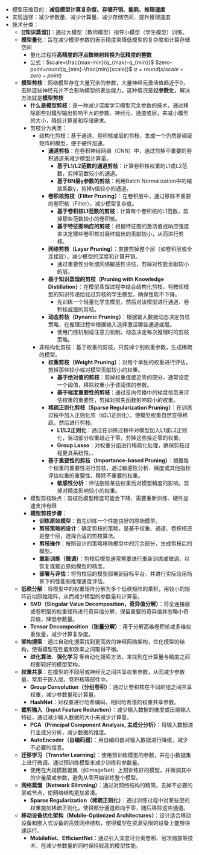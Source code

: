 - 模型压缩目的：**减低模型计算复杂度、存储开销、能耗、推理速度**
- 实现途径：减少参数量、减少计算量、减少存储空间、提升推理速度
- 技术分类：
	- **[[知识蒸馏]]**：通过大模型（教师模型）指导小模型（学生模型）训练。
	- **模型量化**：旨在减少模型参数的表示精度来降低模型的复杂度和计算存储空间
		- 量化过程将**高精度的浮点数映射转换为低精度的整数**
		- 公式：$scale=\frac{max-min}{q_{max}-q_{min}}$  $zero-point=round(q_{min}-\frac{min}{scale})$ $q=round(x/scale+zero-point)$
	- **模型剪枝**：网络模型存在大量冗余的参数，大量神经元激活值趋近于0，去除这些神经元并不会影响模型的表达能力，这种情况是**过参数化**，解决方法就是**模型剪枝**
		- **什么是模型剪枝**：是一种减少深度学习模型冗余参数的技术，通过移除那些对模型输出影响不大的参数、神经元、通道或层，来减小模型的大小，降低计算量和存储需求。
		- 剪枝分为两类：
			- 结构化剪枝：基于通道、卷积核或层的剪枝，生成一个仍然是稠密矩阵的模型，便于硬件加速。
				- **通道剪枝**：在卷积神经网络（CNN）中，通过剪掉不重要的卷积通道来减少模型计算量。
					- **基于L1/L2范数的通道剪枝**：计算卷积核权重的L1或L2范数，剪掉范数较小的通道。
					- **基于BN层γ参数的剪枝**：利用Batch Normalization中的缩放系数γ，剪掉γ值较小的通道。
				- **卷积核剪枝（Filter Pruning）**：在卷积层中，通过移除不重要的卷积核（Filter），减少模型复杂度。
					-  **基于卷积核L1范数的剪枝**：计算每个卷积核的L1范数，剪掉那些范数较小的卷积核。
					- **基于特征图响应的剪枝**：根据特征图的激活值或响应强度来决定哪些卷积核对最终输出的贡献较小，从而进行剪枝。
				- **网络剪枝（Layer Pruning）**：直接剪掉整个层（如卷积层或全连接层），减少模型的深度和计算开销。
					- 通过重要性分析或网络敏感性评估，剪掉对性能贡献较小的层。
				- **基于知识蒸馏的剪枝（Pruning with Knowledge Distillation）**：在模型蒸馏过程中结合结构化剪枝，将教师模型的知识传递给经过剪枝的学生模型，确保性能不下降。
					- 先训练一个轻量化学生模型，然后对该模型进行通道、卷积核或层的剪枝。
				- **动态剪枝（Dynamic Pruning）**：根据输入数据动态决定剪枝策略，在推理过程中根据输入选择激活哪些通道或层。
					- 使用门控机制或注意力机制，动态决定每次推理时的剪枝策略。
			- 非结构化剪枝：基于权重的剪枝，只剪掉个别权重参数，生成稀疏的模型。
				- **权重剪枝（Weight Pruning）**：对每个单独的权重进行评估，剪掉那些较小或对模型贡献较小的权重。
					- **基于绝对值的剪枝**：剪掉权重值接近零的部分，通常设定一个阈值，移除权重小于该阈值的参数。
					- **基于梯度重要性的剪枝**：通过反向传播中的梯度信息来评估权重的重要性，剪掉对损失函数影响较小的权重。
				- **稀疏正则化剪枝（Sparse Regularization Pruning）**：在训练过程中加入正则化项（如L1正则化），使模型权重自然变得稀疏，然后进行剪枝。
					- **L1/L2正则化**：通过在训练过程中对模型加入L1或L2正则化，驱动部分权重趋近于零，剪掉这些接近零的权重。
					- **Group Lasso**：对权重分组进行稀疏化处理，确保剪枝过程更具系统性。、
				- **基于重要性的剪枝（Importance-based Pruning）**：根据每个权重的重要性进行剪枝，通过敏感性分析、梯度或其他指标评估权重的重要性，移除不重要的权重。
					- **敏感性分析**：评估删除某些权重后对模型精度的影响，剪掉对精度影响较小的权重。
		- 模型剪枝缺点：剪枝后模型精度可能会下降、需要重新训练、硬件加速支持有限
		- **模型剪枝步骤**：
			- **训练原始模型**：首先训练一个性能良好的原始模型。
			- **剪枝策略的设计**：确定剪枝的策略，是基于权重、通道、卷积核还是整个层，选择合适的剪枝算法。
			- **剪枝操作**：按照设计的策略移除模型中的冗余部分，生成剪枝后的模型。
			- **重新训练（微调）**：剪枝后模型通常需要进行重新训练或微调，以恢复或接近原始模型的精度。
			- **部署与评估**：将剪枝后的模型部署到目标平台，并进行实际应用场景下的性能和推理速度评估。
	- **低秩分解**：将模型中的权重矩阵分解为多个低秩矩阵的乘积，用较小的矩阵近似原始矩阵，从而减少模型的参数量和计算量。
		- **SVD（Singular Value Decomposition，奇异值分解）**：将全连接层或卷积层的权重矩阵进行奇异值分解，保留重要的奇异值并忽略小奇异值，降低参数量。
		- **Tensor Decomposition（张量分解）**：用于分解高维卷积核或多维权重张量，减少计算复杂度。
	- **架构搜索**：通过自动化搜索找到更高效的神经网络架构，优化模型的结构，使得模型在性能和效率之间取得平衡。
		- **进化算法**、**强化学习** 等自动化搜索方法，来找到在计算量与精度之间权衡较好的模型架构。
	- **权重共享**：在模型的不同层或神经元之间共享权重参数，从而减少参数量。常用于嵌入层、卷积核等部件中。
		- **Group Convolution（分组卷积）**：通过让卷积核在不同的组之间共享权重，减少参数量和计算量。
		- **HashNet**：对权重进行哈希编码，相同哈希值的权重共享参数。
	- **裁剪输入（Input Feature Reduction）**：减少输入数据的维度或压缩输入特征，通过减少输入数据的大小来减少计算量。
		- **PCA（Principal Component Analysis, 主成分分析）**：将输入数据进行主成分分析，减少数据的维度。
		- **AutoEncoder（自编码器）**：用自编码器对输入数据进行降维，减少不必要的信息。
	- **迁移学习（Transfer Learning）**：使用预训练模型的参数，并在小数据集上进行微调。通过预训练模型来减少训练和参数量。
		- 使用在大规模数据集（如ImageNet）上预训练好的模型，并微调其中的少量层或参数，避免从零开始训练整个模型。
	- **网络蒸馏（Network Slimming）**：通过对网络结构的精简，去掉不必要的层或节点，使网络结构更加紧凑。
		- **Sparse Regularization（稀疏正则化）**：通过训练过程中对某些层的权重施加稀疏正则化，使得部分通道趋向于零，随后移除这些通道。
	- **移动设备优化架构（Mobile-Optimized Architectures）**：设计适合移动设备和嵌入式设备的高效网络结构，使得模型在资源受限的设备上能够快速运行。
		- **MobileNet**、**EfficientNet**：通过引入深度可分离卷积、层次缩放等技术，在减少参数量的同时保持较高的模型性能。